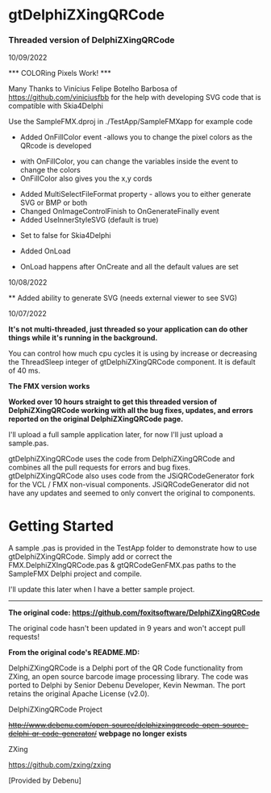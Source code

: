 gtDelphiZXingQRCode
=================

### Threaded version of DelphiZXingQRCode ###

10/09/2022

*** COLORing Pixels Work! ***

Many Thanks to Vinícius Felipe Botelho Barbosa of https://github.com/viniciusfbb for the help with developing SVG code that is compatible with Skia4Delphi

Use the SampleFMX.dproj in ./TestApp/SampleFMXapp for example code

* Added OnFillColor event -allows you to change the pixel colors as the QRcode is developed
- with OnFillColor, you can change the variables inside the event to change the colors
- OnFillColor also gives you the x,y cords
* Added MultiSelectFileFormat property - allows you to either generate SVG or BMP or both
* Changed OnImageControlFinish to OnGenerateFinally event
* Added UseInnerStyleSVG (default is true)
- Set to false for Skia4Delphi
* Added OnLoad
- OnLoad happens after OnCreate and all the default values are set

10/08/2022

** Added ability to generate SVG (needs external viewer to see SVG)

10/07/2022

**It's not multi-threaded, just threaded so your application can do other things while it's running in the background.**

You can control how much cpu cycles it is using by increase or decreasing the ThreadSleep integer of gtDelphiZXingQRCode component.  It is default of 40 ms.

**The FMX version works**

**Worked over 10 hours straight to get this threaded version of DelphiZXingQRCode working with all the bug fixes, updates, and errors reported on the original DelphiZXingQRCode page.**

I'll upload a full sample application later, for now I'll just upload a sample.pas.

gtDelphiZXingQRCode uses the code from DelphiZXingQRCode and combines all the pull requests for errors and bug fixes.  gtDelphiZXingQRCode also uses code from the JSiQRCodeGenerator fork for the VCL / FMX non-visual components.  JSiQRCodeGenerator did not have any updates and seemed to only convert the original to components.

# Getting Started #

A sample .pas is provided in the TestApp folder to demonstrate how to use gtDelphiZXingQRCode. 
Simply add or correct the FMX.DelphiZXIngQRCode.pas & gtQRCodeGenFMX.pas paths to the SampleFMX Delphi project and compile.

I'll update this later when I have a better sample project.

--------------------------------------------------

**The original code: https://github.com/foxitsoftware/DelphiZXingQRCode**

The original code hasn't been updated in 9 years and won't accept pull requests!

**From the original code's README.MD:**

DelphiZXingQRCode is a Delphi port of the QR Code functionality from ZXing, an open source 
barcode image processing library. The code was ported to Delphi by Senior Debenu Developer, 
Kevin Newman. The port retains the original Apache License (v2.0).

DelphiZXingQRCode Project

~~http://www.debenu.com/open-source/delphizxingqrcode-open-source-delphi-qr-code-generator/~~
**webpage no longer exists**

ZXing

https://github.com/zxing/zxing

[Provided by Debenu]
